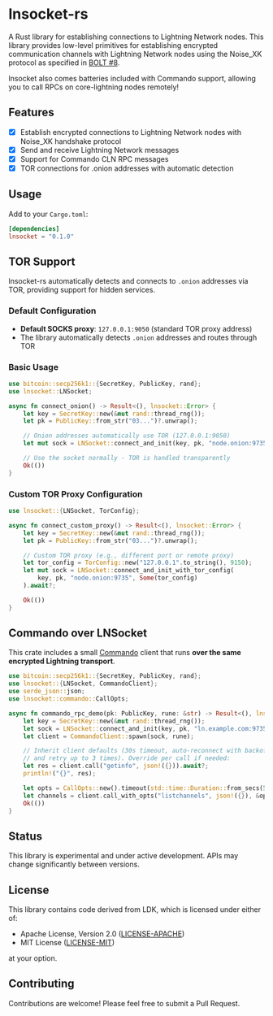 # lnsocket-rs

A Rust library for establishing connections to Lightning Network nodes. This library provides low-level primitives for establishing encrypted communication channels with Lightning Network nodes using the Noise_XK protocol as specified in [BOLT #8](https://github.com/lightning/bolts/blob/master/08-transport.md).

lnsocket also comes batteries included with Commando support, allowing you to call RPCs on core-lightning nodes remotely!

## Features

- [x] Establish encrypted connections to Lightning Network nodes with Noise_XK handshake protocol
- [x] Send and receive Lightning Network messages
- [x] Support for Commando CLN RPC messages
- [x] TOR connections for .onion addresses with automatic detection

## Usage

Add to your `Cargo.toml`:

```toml
[dependencies]
lnsocket = "0.1.0"
```

## TOR Support

lnsocket-rs automatically detects and connects to `.onion` addresses via TOR, providing support for hidden services.

### Default Configuration

- **Default SOCKS proxy**: `127.0.0.1:9050` (standard TOR proxy address)
- The library automatically detects `.onion` addresses and routes through TOR

### Basic Usage

```rust
use bitcoin::secp256k1::{SecretKey, PublicKey, rand};
use lnsocket::LNSocket;

async fn connect_onion() -> Result<(), lnsocket::Error> {
    let key = SecretKey::new(&mut rand::thread_rng());
    let pk = PublicKey::from_str("03...")?.unwrap();

    // Onion addresses automatically use TOR (127.0.0.1:9050)
    let mut sock = LNSocket::connect_and_init(key, pk, "node.onion:9735").await?;

    // Use the socket normally - TOR is handled transparently
    Ok(())
}
```

### Custom TOR Proxy Configuration

```rust
use lnsocket::{LNSocket, TorConfig};

async fn connect_custom_proxy() -> Result<(), lnsocket::Error> {
    let key = SecretKey::new(&mut rand::thread_rng());
    let pk = PublicKey::from_str("03...")?.unwrap();

    // Custom TOR proxy (e.g., different port or remote proxy)
    let tor_config = TorConfig::new("127.0.0.1".to_string(), 9150);
    let mut sock = LNSocket::connect_and_init_with_tor_config(
        key, pk, "node.onion:9735", Some(tor_config)
    ).await?;

    Ok(())
}
```

## Commando over LNSocket

This crate includes a small [Commando][commando] client that runs **over the same encrypted Lightning transport**.

```rust
use bitcoin::secp256k1::{SecretKey, PublicKey, rand};
use lnsocket::{LNSocket, CommandoClient};
use serde_json::json;
use lnsocket::commando::CallOpts;

async fn commando_rpc_demo(pk: PublicKey, rune: &str) -> Result<(), lnsocket::Error> {
    let key = SecretKey::new(&mut rand::thread_rng());
    let sock = LNSocket::connect_and_init(key, pk, "ln.example.com:9735").await?;
    let client = CommandoClient::spawn(sock, rune);

    // Inherit client defaults (30s timeout, auto-reconnect with backoff,
    // and retry up to 3 times). Override per call if needed:
    let res = client.call("getinfo", json!({})).await?;
    println!("{}", res);

    let opts = CallOpts::new().timeout(std::time::Duration::from_secs(5)).retry(5);
    let channels = client.call_with_opts("listchannels", json!({}), &opts).await?;
    Ok(())
}

```

## Status

This library is experimental and under active development. APIs may change significantly between versions.

## License

This library contains code derived from LDK, which is licensed under either of:

- Apache License, Version 2.0 ([LICENSE-APACHE](http://www.apache.org/licenses/LICENSE-2.0))
- MIT License ([LICENSE-MIT](http://opensource.org/licenses/MIT))

at your option.

## Contributing

Contributions are welcome! Please feel free to submit a Pull Request.

[commando]: https://docs.corelightning.org/reference/commando
